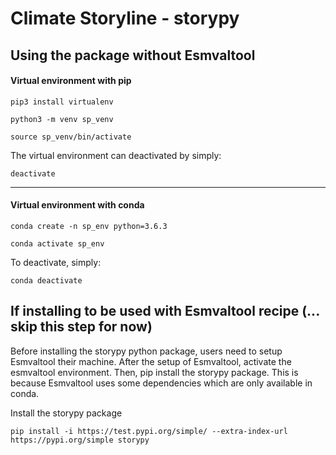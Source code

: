 # Climate Storyline - storypy

## Using the package without Esmvaltool
#### Virtual environment with pip
```pip3 install virtualenv```

```python3 -m venv sp_venv```

```source sp_venv/bin/activate```

The virtual environment can deactivated by simply:

```deactivate```
_____________________________________________________________________

#### Virtual environment with conda
```conda create -n sp_env python=3.6.3```

```conda activate sp_env```

To deactivate, simply:

```conda deactivate```



## If installing to be used with Esmvaltool recipe (... skip this step for now)
Before installing the storypy python package, users need to setup Esmvaltool their machine. After the setup of Esmvaltool, activate the esmvaltool environment. Then, pip install the storypy package. This is because Esmvaltool uses some dependencies which are only available in conda.


Install the storypy package

```pip install -i https://test.pypi.org/simple/ --extra-index-url https://pypi.org/simple storypy```


